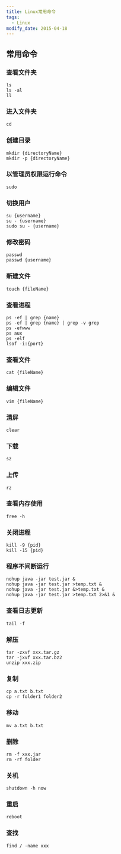 ```yaml
---
title: Linux常用命令
tags: 
  - Linux
modify_date: 2015-04-18
---
```


## 常用命令

<!--more-->

### 查看文件夹

```
ls
ls -al
ll
```

### 进入文件夹

```
cd
```

### 创建目录

```
mkdir {directoryName}
mkdir -p {directoryName}
```

### 以管理员权限运行命令

```
sudo
```

### 切换用户

```
su {username}
su - {username}
sudo su - {username}
```

### 修改密码

```
passwd
passwd {username}
```

### 新建文件

```
touch {fileName}
```

### 查看进程

```
ps -ef | grep {name}
ps -ef | grep {name} | grep -v grep
ps -efwww
ps aux
ps -elf
lsof -i:{port}
```

### 查看文件

```
cat {fileName}
```

### 编辑文件

```
vim {fileName}
```

### 清屏

```
clear
```

### 下载

```
sz
```

### 上传

```
rz
```

### 查看内存使用

```
free -h
```

### 关闭进程

```
kill -9 {pid}
kill -15 {pid}
```

### 程序不间断运行

```
nohup java -jar test.jar &
nohup java -jar test.jar >temp.txt &
nohup java -jar test.jar &>temp.txt &
nohup java -jar test.jar >temp.txt 2>&1 &
```

### 查看日志更新

```
tail -f
```

### 解压

```
tar -zxvf xxx.tar.gz
tar -jxvf xxx.tar.bz2
unzip xxx.zip
```

### 复制

```
cp a.txt b.txt
cp -r folder1 folder2
```

### 移动

```
mv a.txt b.txt
```

### 删除

```
rm -f xxx.jar
rm -rf folder
```

### 关机

```
shutdown -h now
```

### 重启

```
reboot
```

### 查找

```
find / -name xxx
```

